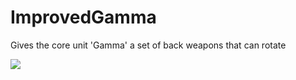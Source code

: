 # ImprovedGamma
Gives the core unit 'Gamma' a set of back weapons that can rotate

![](https://i.imgur.com/polPh5O.gif)
